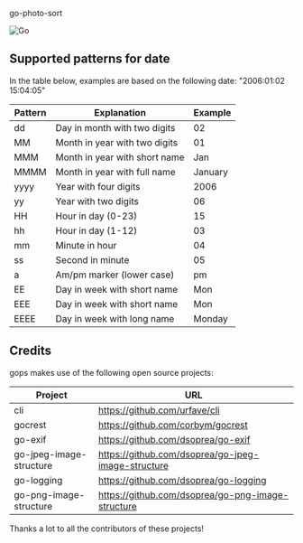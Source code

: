 go-photo-sort

![Go](https://github.com/sebfoucault/go-photo-sort/workflows/Go/badge.svg)

## Supported patterns for date

In the table below, examples are based on the following date: "2006:01:02 15:04:05"

| Pattern | Explanation                   | Example |
| ------- | ----------------------------- | ------- |
| dd      | Day in month with two digits  | 02      |
| MM      | Month in year with two digits | 01      |
| MMM     | Month in year with short name | Jan     |
| MMMM    | Month in year with full  name | January |
| yyyy    | Year with four digits         | 2006    |
| yy      | Year with two digits          | 06      |
| HH      | Hour in day (0-23)            | 15      |
| hh      | Hour in day (1-12)            | 03      |
| mm      | Minute in hour                | 04      |
| ss      | Second in minute              | 05      |
| a       | Am/pm marker (lower case)     | pm      |
| EE      | Day in week with short name   | Mon     |
| EEE     | Day in week with short name   | Mon     |
| EEEE    | Day in week with long name    | Monday  |

## Credits

gops makes use of the following open source projects:

| Project                 | URL                                                |
| ----------------------- | -------------------------------------------------- |
| cli                     | https://github.com/urfave/cli                      |
| gocrest                 | https://github.com/corbym/gocrest                  |
| go-exif                 | https://github.com/dsoprea/go-exif                 |
| go-jpeg-image-structure | https://github.com/dsoprea/go-jpeg-image-structure |
| go-logging              | https://github.com/dsoprea/go-logging              |
| go-png-image-structure  | https://github.com/dsoprea/go-png-image-structure  |

Thanks a lot to all the contributors of these projects!
